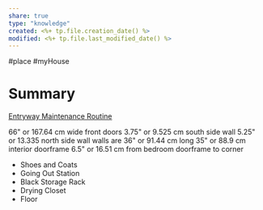 ```yaml
---
share: true
type: "knowledge"
created: <%+ tp.file.creation_date() %> 
modified: <%+ tp.file.last_modified_date() %>
---
```

#place #myHouse 
# Summary

[Entryway Maintenance Routine](./Entryway%20Maintenance%20Routine.md)

66" or 167.64 cm wide front doors
3.75" or 9.525 cm south side wall
5.25" or 13.335 north side wall
walls are 36" or 91.44 cm long
35" or 88.9 cm interior doorframe
6.5" or 16.51 cm from bedroom doorframe to corner
- Shoes and Coats
- Going Out Station
- Black Storage Rack
- Drying Closet
- Floor